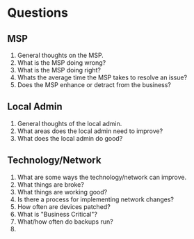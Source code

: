 # Questions  

## MSP
1. General thoughts on the MSP.
2. What is the MSP doing wrong?
3. What is the MSP doing right?
4. Whats the average time the MSP takes to resolve an issue?
5. Does the MSP enhance or detract from the business?  

## Local Admin
1. General thoughts of the local admin.
2. What areas does the local admin need to improve?  
3.  What does the local admin do good?  

## Technology/Network
1. What are some ways the technology/network can improve.  
2. What things are broke?
3. What things are working good?
4. Is there a process for implementing network changes?
5. How often are devices patched?  
6. What is "Business Critical"?
7. What/how often do backups run?
8.   
